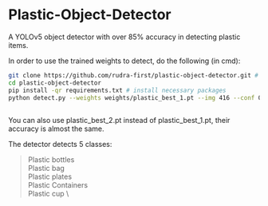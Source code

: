 # Plastic-Object-Detector
A YOLOv5 object detector with over 85% accuracy in detecting plastic items.

In order to use the trained weights to detect, do the following (in cmd):
```bash
git clone https://github.com/rudra-first/plastic-object-detector.git # clone this repo
cd plastic-object-detector 
pip install -qr requirements.txt # install necessary packages
python detect.py --weights weights/plastic_best_1.pt --img 416 --conf 0.4 --source 0 #for webcam 
                                                                                    {path} #to the image or the video   
```
You can also use plastic_best_2.pt instead of plastic_best_1.pt, their accuracy is almost the same.

The detector detects 5 classes:
> Plastic bottles \
> Plastic bag \
> Plastic plates \
> Plastic Containers \
> Plastic cup \
